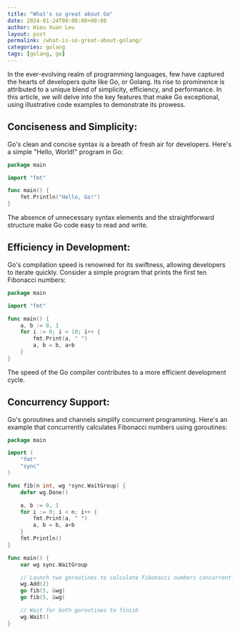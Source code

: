 ```yaml
---
title: "What's so great about Go"
date: 2024-01-24T00:00:00+00:00
author: Hieu Xuan Leu
layout: post
permalink: /what-is-so-great-about-golang/
categories: golang
tags: [golang, go]
---
```


In the ever-evolving realm of programming languages, few have captured the hearts of developers quite like Go, or Golang. Its rise to prominence is attributed to a unique blend of simplicity, efficiency, and performance. In this article, we will delve into the key features that make Go exceptional, using illustrative code examples to demonstrate its prowess.

## Conciseness and Simplicity:
Go's clean and concise syntax is a breath of fresh air for developers. Here's a simple "Hello, World!" program in Go:

```go
package main

import "fmt"

func main() {
    fmt.Println("Hello, Go!")
}

```

The absence of unnecessary syntax elements and the straightforward structure make Go code easy to read and write.

## Efficiency in Development:
Go's compilation speed is renowned for its swiftness, allowing developers to iterate quickly. Consider a simple program that prints the first ten Fibonacci numbers:

```go
package main

import "fmt"

func main() {
    a, b := 0, 1
    for i := 0; i < 10; i++ {
        fmt.Print(a, " ")
        a, b = b, a+b
    }
}
```

The speed of the Go compiler contributes to a more efficient development cycle.

## Concurrency Support:
Go's goroutines and channels simplify concurrent programming. Here's an example that concurrently calculates Fibonacci numbers using goroutines:

```go
package main

import (
    "fmt"
    "sync"
)

func fib(n int, wg *sync.WaitGroup) {
    defer wg.Done()

    a, b := 0, 1
    for i := 0; i < n; i++ {
        fmt.Print(a, " ")
        a, b = b, a+b
    }
    fmt.Println()
}

func main() {
    var wg sync.WaitGroup

    // Launch two goroutines to calculate Fibonacci numbers concurrently
    wg.Add(2)
    go fib(5, &wg)
    go fib(5, &wg)

    // Wait for both goroutines to finish
    wg.Wait()
}
```

